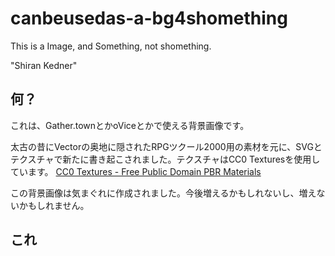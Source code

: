# canbeusedas-a-bg4shomething

This is a Image, and Something, not shomething.

"Shiran Kedner"

## 何？

これは、Gather.townとかoViceとかで使える背景画像です。

太古の昔にVectorの奥地に隠されたRPGツクール2000用の素材を元に、SVGとテクスチャで新たに書き起こされました。テクスチャはCC0 Texturesを使用しています。
[CC0 Textures - Free Public Domain PBR Materials](https://cc0textures.com/)

この背景画像は気まぐれに作成されました。今後増えるかもしれないし、増えないかもしれません。

## これ
